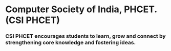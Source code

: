 # Computer Society of India, PHCET. (CSI PHCET)
### CSI PHCET encourages students to learn, grow and connect by strengthening core knowledge and fostering ideas.
